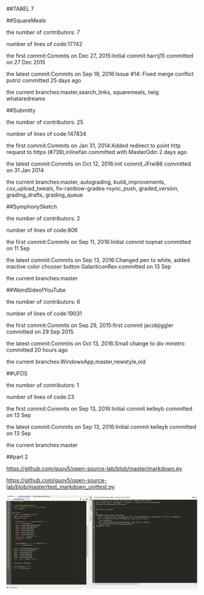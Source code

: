##TABEL 7

##SquareMeals

the number of contributors: 7

number of lines of code:17742

the first commit:Commits on Dec 27, 2015:Initial commit
harrij15 committed on 27 Dec 2015

the latest commit:Commits on Sep 19, 2016:Issue #14: Fixed merge conflict
putriz committed 25 days ago

the current branches:master,search_links, squaremeals, twig whataredreams

##Submitty

the number of contributors: 25

number of lines of code:147834

the first commit:Commits on Jan 31, 2014:Added redirect to point http request to https (#739),inlinefan committed with MasterOdin 2 days ago

the latest commit:Commits on Oct 12, 2016:init commit,JFrei86 committed on 31 Jan 2014

the current branches:master, autograding, build_improvements, csv_upload_tweals, fix-rainbow-grades-rsync_push, 
graded_version, grading_drafts, grading_queue

##SymphonySketch

the number of contributors: 2

number of lines of code:806

the first commit:Commits on Sep 11, 2016:Initial commit
loqmat committed on 11 Sep

the latest commit:Commits on Sep 13, 2016:Changed pen to white, added inactive color chooser button
GalacticonRex committed on 13 Sep

the current branches:master

##WeirdSideofYouTube

the number of contributors: 6

number of lines of code:19031

the first commit:Commits on Sep 29, 2015:first commit
jacobjiggler committed on 29 Sep 2015

the latest commit:Commits on Oct 13, 2016:Small change to div
mmetro committed 20 hours ago

the current branches:WindowsApp,master,newstyle,old

##UFDS

the number of contributors: 1

number of lines of code:23

the first commit:Commits on Sep 13, 2016:Initial commit
kelleyb committed on 13 Sep

the latest commit:Commits on Sep 13, 2016:Initial commit
kelleyb committed on 13 Sep

the current branches:master


##part 2

https://github.com/guoy5/open-source-lab/blob/master/markdown.py

https://github.com/guoy5/open-source-lab/blob/master/test_markdown_unittest.py

<img src="https://github.com/guoy5/open-source-lab/blob/master/image/Capture.PNG" />
